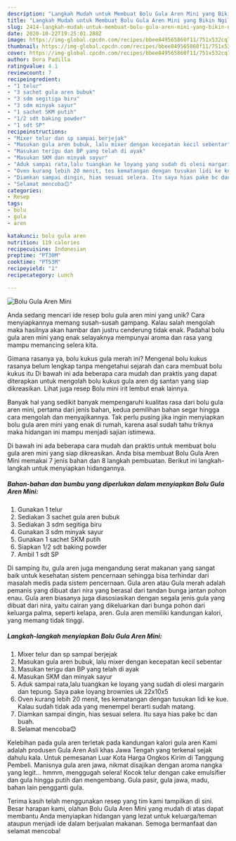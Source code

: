 ```yaml
---
description: "Langkah Mudah untuk Membuat Bolu Gula Aren Mini yang Bikin Ngiler"
title: "Langkah Mudah untuk Membuat Bolu Gula Aren Mini yang Bikin Ngiler"
slug: 2414-langkah-mudah-untuk-membuat-bolu-gula-aren-mini-yang-bikin-ngiler
date: 2020-10-22T19:25:01.288Z
image: https://img-global.cpcdn.com/recipes/bbee849565860f11/751x532cq70/bolu-gula-aren-mini-foto-resep-utama.jpg
thumbnail: https://img-global.cpcdn.com/recipes/bbee849565860f11/751x532cq70/bolu-gula-aren-mini-foto-resep-utama.jpg
cover: https://img-global.cpcdn.com/recipes/bbee849565860f11/751x532cq70/bolu-gula-aren-mini-foto-resep-utama.jpg
author: Dora Padilla
ratingvalue: 4.1
reviewcount: 7
recipeingredient:
- "1 telur"
- "3 sachet gula aren bubuk"
- "3 sdm segitiga biru"
- "3 sdm minyak sayur"
- "1 sachet SKM putih"
- "1/2 sdt baking powder"
- "1 sdt SP"
recipeinstructions:
- "Mixer telur dan sp sampai berjejak"
- "Masukan gula aren bubuk, lalu mixer dengan kecepatan kecil sebentar"
- "Masukan terigu dan BP yang telah di ayak"
- "Masukan SKM dan minyak sayur"
- "Aduk sampai rata,lalu tuangkan ke loyang yang sudah di olesi margarin dan tepung. Saya pake loyang brownies uk 22x10x5"
- "Oven kurang lebih 20 menit, tes kematangan dengan tusukan lidi ke kue. Kalau sudah tidak ada yang menempel berarti sudah matang."
- "Diamkan sampai dingin, hias sesuai selera. Itu saya hias pake bc dan buah."
- "Selamat mencoba😊"
categories:
- Resep
tags:
- bolu
- gula
- aren

katakunci: bolu gula aren 
nutrition: 119 calories
recipecuisine: Indonesian
preptime: "PT30M"
cooktime: "PT53M"
recipeyield: "1"
recipecategory: Lunch

---
```



![Bolu Gula Aren Mini](https://img-global.cpcdn.com/recipes/bbee849565860f11/751x532cq70/bolu-gula-aren-mini-foto-resep-utama.jpg)

Anda sedang mencari ide resep bolu gula aren mini yang unik? Cara menyiapkannya memang susah-susah gampang. Kalau salah mengolah maka hasilnya akan hambar dan justru cenderung tidak enak. Padahal bolu gula aren mini yang enak selayaknya mempunyai aroma dan rasa yang mampu memancing selera kita.

Gimana rasanya ya, bolu kukus gula merah ini? Mengenal bolu kukus rasanya belum lengkap tanpa mengetahui sejarah dan cara membuat bolu kukus itu Di bawah ini ada beberapa cara mudah dan praktis yang dapat diterapkan untuk mengolah bolu kukus gula aren dg santan yang siap dikreasikan. Lihat juga resep Bolu mini irit lembut enak lainnya.

Banyak hal yang sedikit banyak mempengaruhi kualitas rasa dari bolu gula aren mini, pertama dari jenis bahan, kedua pemilihan bahan segar hingga cara mengolah dan menyajikannya. Tak perlu pusing jika ingin menyiapkan bolu gula aren mini yang enak di rumah, karena asal sudah tahu triknya maka hidangan ini mampu menjadi sajian istimewa.


Di bawah ini ada beberapa cara mudah dan praktis untuk membuat bolu gula aren mini yang siap dikreasikan. Anda bisa membuat Bolu Gula Aren Mini memakai 7 jenis bahan dan 8 langkah pembuatan. Berikut ini langkah-langkah untuk menyiapkan hidangannya.

<!--inarticleads1-->

##### Bahan-bahan dan bumbu yang diperlukan dalam menyiapkan Bolu Gula Aren Mini:

1. Gunakan 1 telur
1. Sediakan 3 sachet gula aren bubuk
1. Sediakan 3 sdm segitiga biru
1. Gunakan 3 sdm minyak sayur
1. Gunakan 1 sachet SKM putih
1. Siapkan 1/2 sdt baking powder
1. Ambil 1 sdt SP


Di samping itu, gula aren juga mengandung serat makanan yang sangat baik untuk kesehatan sistem pencernaan sehingga bisa terhindar dari masalah medis pada sistem pencernaan. Gula aren atau Gula merah adalah pemanis yang dibuat dari nira yang berasal dari tandan bunga jantan pohon enau. Gula aren biasanya juga diasosiasikan dengan segala jenis gula yang dibuat dari nira, yaitu cairan yang dikeluarkan dari bunga pohon dari keluarga palma, seperti kelapa, aren. Gula aren memiliki kandungan kalori, yang memang tidak tinggi. 

<!--inarticleads2-->

##### Langkah-langkah menyiapkan Bolu Gula Aren Mini:

1. Mixer telur dan sp sampai berjejak
1. Masukan gula aren bubuk, lalu mixer dengan kecepatan kecil sebentar
1. Masukan terigu dan BP yang telah di ayak
1. Masukan SKM dan minyak sayur
1. Aduk sampai rata,lalu tuangkan ke loyang yang sudah di olesi margarin dan tepung. Saya pake loyang brownies uk 22x10x5
1. Oven kurang lebih 20 menit, tes kematangan dengan tusukan lidi ke kue. Kalau sudah tidak ada yang menempel berarti sudah matang.
1. Diamkan sampai dingin, hias sesuai selera. Itu saya hias pake bc dan buah.
1. Selamat mencoba😊


Kelebihan pada gula aren terletak pada kandungan kalori gula aren Kami adalah produsen Gula Aren Asli khas Jawa Tengah yang terkenal sejak dahulu kala. Untuk pemesanan Luar Kota Harga Ongkos Kirim di Tanggung Pembeli. Manisnya gula aren jawa, nikmat disajikan dengan aroma nangka yang legit… hmmm, menggugah selera! Kocok telur dengan cake emulsifier dan gula hingga putih dan mengembang. Gula pasir, gula jawa, madu, bahan lain pengganti gula. 

Terima kasih telah menggunakan resep yang tim kami tampilkan di sini. Besar harapan kami, olahan Bolu Gula Aren Mini yang mudah di atas dapat membantu Anda menyiapkan hidangan yang lezat untuk keluarga/teman ataupun menjadi ide dalam berjualan makanan. Semoga bermanfaat dan selamat mencoba!
